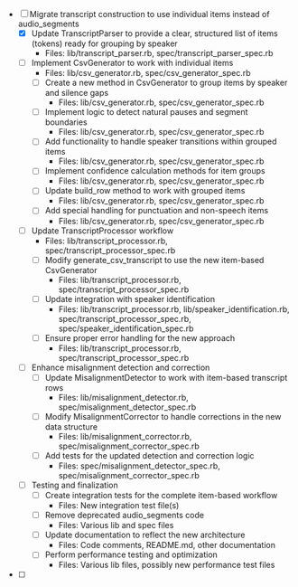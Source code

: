 - [ ] Migrate transcript construction to use individual items instead of audio_segments
  - [x] Update TranscriptParser to provide a clear, structured list of items (tokens) ready for grouping by speaker
    - Files: lib/transcript_parser.rb, spec/transcript_parser_spec.rb
  - [ ] Implement CsvGenerator to work with individual items
    - Files: lib/csv_generator.rb, spec/csv_generator_spec.rb
    - [ ] Create a new method in CsvGenerator to group items by speaker and silence gaps
      - Files: lib/csv_generator.rb, spec/csv_generator_spec.rb
    - [ ] Implement logic to detect natural pauses and segment boundaries
      - Files: lib/csv_generator.rb, spec/csv_generator_spec.rb
    - [ ] Add functionality to handle speaker transitions within grouped items
      - Files: lib/csv_generator.rb, spec/csv_generator_spec.rb
    - [ ] Implement confidence calculation methods for item groups
      - Files: lib/csv_generator.rb, spec/csv_generator_spec.rb
    - [ ] Update build_row method to work with grouped items
      - Files: lib/csv_generator.rb, spec/csv_generator_spec.rb
    - [ ] Add special handling for punctuation and non-speech items
      - Files: lib/csv_generator.rb, spec/csv_generator_spec.rb
  - [ ] Update TranscriptProcessor workflow
    - Files: lib/transcript_processor.rb, spec/transcript_processor_spec.rb
    - [ ] Modify generate_csv_transcript to use the new item-based CsvGenerator
      - Files: lib/transcript_processor.rb, spec/transcript_processor_spec.rb
    - [ ] Update integration with speaker identification
      - Files: lib/transcript_processor.rb, lib/speaker_identification.rb, spec/transcript_processor_spec.rb, spec/speaker_identification_spec.rb
    - [ ] Ensure proper error handling for the new approach
      - Files: lib/transcript_processor.rb, spec/transcript_processor_spec.rb
  - [ ] Enhance misalignment detection and correction
    - [ ] Update MisalignmentDetector to work with item-based transcript rows
      - Files: lib/misalignment_detector.rb, spec/misalignment_detector_spec.rb
    - [ ] Modify MisalignmentCorrector to handle corrections in the new data structure
      - Files: lib/misalignment_corrector.rb, spec/misalignment_corrector_spec.rb
    - [ ] Add tests for the updated detection and correction logic
      - Files: spec/misalignment_detector_spec.rb, spec/misalignment_corrector_spec.rb
  - [ ] Testing and finalization
    - [ ] Create integration tests for the complete item-based workflow
      - Files: New integration test file(s)
    - [ ] Remove deprecated audio_segments code
      - Files: Various lib and spec files
    - [ ] Update documentation to reflect the new architecture
      - Files: Code comments, README.md, other documentation
    - [ ] Perform performance testing and optimization
      - Files: Various lib files, possibly new performance test files

- [ ] 
